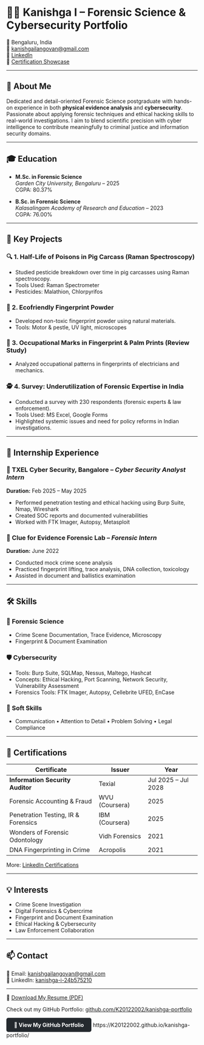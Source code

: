 # 👩‍💻 Kanishga I – Forensic Science & Cybersecurity Portfolio

📍 Bengaluru, India  
📧 kanishgailangovan@gmail.com  
🔗 [LinkedIn](https://www.linkedin.com/in/kanishga-i-24b575210)  
🔗 [Certification Showcase](https://www.linkedin.com/posts/kanishga-i-24b575210_certification-activity-7345700096686100480-1N10)

---

## 🧬 About Me

Dedicated and detail-oriented Forensic Science postgraduate with hands-on experience in both **physical evidence analysis** and **cybersecurity**. Passionate about applying forensic techniques and ethical hacking skills to real-world investigations. I aim to blend scientific precision with cyber intelligence to contribute meaningfully to criminal justice and information security domains.

---

## 🎓 Education

- **M.Sc. in Forensic Science**  
  *Garden City University, Bengaluru* – 2025  
  CGPA: 80.37%

- **B.Sc. in Forensic Science**  
  *Kalasalingam Academy of Research and Education* – 2023  
  CGPA: 76.00%

---

## 🧪 Key Projects

### 🔍 1. Half-Life of Poisons in Pig Carcass (Raman Spectroscopy)
- Studied pesticide breakdown over time in pig carcasses using Raman spectroscopy.
- Tools Used: Raman Spectrometer  
- Pesticides: Malathion, Chlorpyrifos

### 🧴 2. Ecofriendly Fingerprint Powder
- Developed non-toxic fingerprint powder using natural materials.
- Tools: Motor & pestle, UV light, microscopes

### 🔧 3. Occupational Marks in Fingerprint & Palm Prints (Review Study)
- Analyzed occupational patterns in fingerprints of electricians and mechanics.

### 🕵️ 4. Survey: Underutilization of Forensic Expertise in India
- Conducted a survey with 230 respondents (forensic experts & law enforcement).
- Tools Used: MS Excel, Google Forms  
- Highlighted systemic issues and need for policy reforms in Indian investigations.

---

## 💼 Internship Experience

### 🔐 TXEL Cyber Security, Bangalore – *Cyber Security Analyst Intern*  
**Duration:** Feb 2025 – May 2025  
- Performed penetration testing and ethical hacking using Burp Suite, Nmap, Wireshark  
- Created SOC reports and documented vulnerabilities  
- Worked with FTK Imager, Autopsy, Metasploit

### 🧾 Clue for Evidence Forensic Lab – *Forensic Intern*  
**Duration:** June 2022  
- Conducted mock crime scene analysis  
- Practiced fingerprint lifting, trace analysis, DNA collection, toxicology  
- Assisted in document and ballistics examination

---

## 🛠️ Skills

### 🧪 Forensic Science
- Crime Scene Documentation, Trace Evidence, Microscopy  
- Fingerprint & Document Examination

### 🛡️ Cybersecurity
- Tools: Burp Suite, SQLMap, Nessus, Maltego, Hashcat  
- Concepts: Ethical Hacking, Port Scanning, Network Security, Vulnerability Assessment  
- Forensics Tools: FTK Imager, Autopsy, Cellebrite UFED, EnCase

### 🧠 Soft Skills
- Communication • Attention to Detail • Problem Solving • Legal Compliance

---

## 🏅 Certifications

| Certificate | Issuer | Year |
|------------|--------|------|
| **Information Security Auditor** | Texial | Jul 2025 – Jul 2028 |
| Forensic Accounting & Fraud | WVU (Coursera) | 2025 |
| Penetration Testing, IR & Forensics | IBM (Coursera) | 2025 |
| Wonders of Forensic Odontology | Vidh Forensics | 2021 |
| DNA Fingerprinting in Crime | Acropolis | 2021 |

More: [LinkedIn Certifications](https://www.linkedin.com/in/kanishga-i-24b575210/details/certifications/)

---

## 💡 Interests

- Crime Scene Investigation  
- Digital Forensics & Cybercrime  
- Fingerprint and Document Examination  
- Ethical Hacking & Cybersecurity  
- Law Enforcement Collaboration

---

## 📫 Contact

📧 Email: [kanishgailangovan@gmail.com](mailto:kanishgailangovan@gmail.com)  
🔗 LinkedIn: [kanishga-i-24b575210](https://www.linkedin.com/in/kanishga-i-24b575210)

---

📄 [Download My Resume (PDF)](KANISHGA_I_CV.pdf)
<p>Check out my GitHub Portfolio: 
  <a href="https://github.com/K20122002/kanishga-portfolio" target="_blank">
    github.com/K20122002/kanishga-portfolio
  </a>
</p>
<a href="https://github.com/K20122002/kanishga-portfolio" target="_blank" style="
  display: inline-block;
  background-color: #24292e;
  color: white;
  padding: 10px 20px;
  border-radius: 5px;
  text-decoration: none;
  font-weight: bold;
">
  🔗 View My GitHub Portfolio
</a>
https://K20122002.github.io/kanishga-portfolio/


